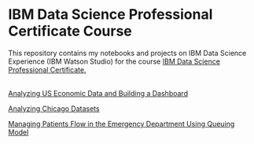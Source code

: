 <html lang="en">
<head>
    <meta charset="UTF-8">
    <meta name="viewport" content="width=device-width, initial-scale=1.0">
    <meta http-equiv="X-UA-Compatible" content="ie=edge">
    
</head>
<body>
    <h1>IBM Data Science Professional Certificate Course</h1>
    This repository contains my notebooks and projects on IBM Data Science Experience (IBM Watson Studio) for the course <a href="https://www.coursera.org/professional-certificates/ibm-data-science">IBM Data Science Professional Certificate.</a> <br> <br>
   
<a href="https://theringsofsaturn.github.io/IBM_Data_Science_Course/Analyzing_US_Economic_Data.html" target="_blank">Analyzing US Economic Data and Building a Dashboard</a>

<a href="https://theringsofsaturn.github.io/IBM_Data_Science_Course/Socioeconomics_indicators_in_Chicago.html" target="_blank">Analyzing Chicago Datasets<a/>

<a href="https://theringsofsaturn.github.io/IBM_Data_Science_Course/Queue_model_for_Data_Science_project/Queue_model_for_patient_flow.html" target="_blank">Managing Patients Flow in the Emergency Department Using Queuing Model</a>


